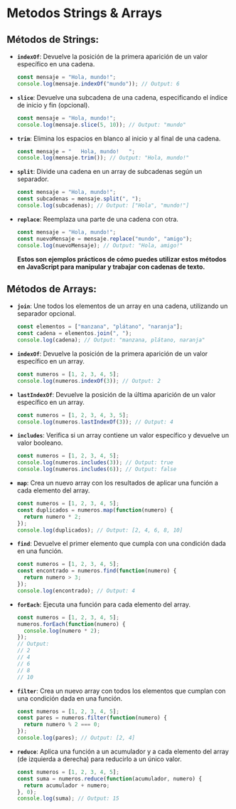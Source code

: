 # Metodos Strings & Arrays

## Métodos de Strings:

- **`indexOf`**: Devuelve la posición de la primera aparición de un valor específico en una cadena.
    
    ```jsx
    const mensaje = "Hola, mundo!";
    console.log(mensaje.indexOf("mundo")); // Output: 6
    ```
    

- **`slice`**: Devuelve una subcadena de una cadena, especificando el índice de inicio y fin (opcional).
    
    ```jsx
    const mensaje = "Hola, mundo!";
    console.log(mensaje.slice(5, 10)); // Output: "mundo"
    ```
    

- **`trim`**: Elimina los espacios en blanco al inicio y al final de una cadena.
    
    ```jsx
    const mensaje = "   Hola, mundo!   ";
    console.log(mensaje.trim()); // Output: "Hola, mundo!"
    ```
    

- **`split`**: Divide una cadena en un array de subcadenas según un separador.
    
    ```jsx
    const mensaje = "Hola, mundo!";
    const subcadenas = mensaje.split(", ");
    console.log(subcadenas); // Output: ["Hola", "mundo!"]
    ```
    

- **`replace`**: Reemplaza una parte de una cadena con otra.
    
    ```jsx
    const mensaje = "Hola, mundo!";
    const nuevoMensaje = mensaje.replace("mundo", "amigo");
    console.log(nuevoMensaje); // Output: "Hola, amigo!"
    ```
    
    **Estos son ejemplos prácticos de cómo puedes utilizar estos métodos en JavaScript para manipular y trabajar con cadenas de texto.**
    

## Métodos de Arrays:

- **`join`**: Une todos los elementos de un array en una cadena, utilizando un separador opcional.
    
    ```jsx
    const elementos = ["manzana", "plátano", "naranja"];
    const cadena = elementos.join(", ");
    console.log(cadena); // Output: "manzana, plátano, naranja"
    ```
    
- **`indexOf`**: Devuelve la posición de la primera aparición de un valor específico en un array.
    
    ```jsx
    const numeros = [1, 2, 3, 4, 5];
    console.log(numeros.indexOf(3)); // Output: 2
    ```
    
- **`lastIndexOf`**: Devuelve la posición de la última aparición de un valor específico en un array.
    
    ```jsx
    const numeros = [1, 2, 3, 4, 3, 5];
    console.log(numeros.lastIndexOf(3)); // Output: 4
    ```
    
- **`includes`**: Verifica si un array contiene un valor específico y devuelve un valor booleano.
    
    ```jsx
    const numeros = [1, 2, 3, 4, 5];
    console.log(numeros.includes(3)); // Output: true
    console.log(numeros.includes(6)); // Output: false
    ```
    
- **`map`**: Crea un nuevo array con los resultados de aplicar una función a cada elemento del array.
    
    ```jsx
    const numeros = [1, 2, 3, 4, 5];
    const duplicados = numeros.map(function(numero) {
      return numero * 2;
    });
    console.log(duplicados); // Output: [2, 4, 6, 8, 10]
    ```
    
- **`find`**: Devuelve el primer elemento que cumpla con una condición dada en una función.
    
    ```jsx
    const numeros = [1, 2, 3, 4, 5];
    const encontrado = numeros.find(function(numero) {
      return numero > 3;
    });
    console.log(encontrado); // Output: 4
    ```
    
- **`forEach`**: Ejecuta una función para cada elemento del array.
    
    ```jsx
    const numeros = [1, 2, 3, 4, 5];
    numeros.forEach(function(numero) {
      console.log(numero * 2);
    });
    // Output:
    // 2
    // 4
    // 6
    // 8
    // 10
    ```
    
- **`filter`**: Crea un nuevo array con todos los elementos que cumplan con una condición dada en una función.
    
    ```jsx
    const numeros = [1, 2, 3, 4, 5];
    const pares = numeros.filter(function(numero) {
      return numero % 2 === 0;
    });
    console.log(pares); // Output: [2, 4]
    ```
    
- **`reduce`**: Aplica una función a un acumulador y a cada elemento del array (de izquierda a derecha) para reducirlo a un único valor.
    
    ```jsx
    const numeros = [1, 2, 3, 4, 5];
    const suma = numeros.reduce(function(acumulador, numero) {
      return acumulador + numero;
    }, 0);
    console.log(suma); // Output: 15
    ```
